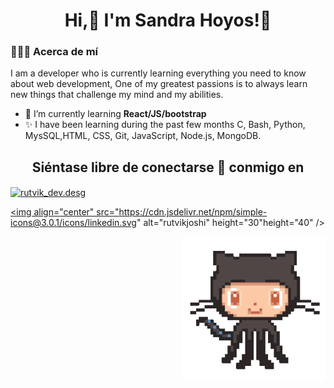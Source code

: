 <h1 align="center">Hi,👋 I'm Sandra Hoyos!🌺</h1>

<h3> 👨🏻‍💻   Acerca de mí </h3>

I am a developer who is currently learning everything you need to know about web development,
One of my greatest passions is to always learn new things that challenge my mind and my abilities.

- 🌱  I’m currently learning **React/JS/bootstrap**
- ✨  I have been learning during the past few months C, Bash, Python, MysSQL,HTML, CSS, Git, JavaScript, Node.js, MongoDB. 


<h2 align="center">Siéntase libre de conectarse 👥 conmigo en</h2>
<p align="centro">

<a href="https://instagram.com/shandy224?utm_medium=copy_link" target="blank"><img align="center" src="https://cdn.jsdelivr.net/npm/simple-icons@3.0.1/icons/instagram.svg" alt="rutvik_dev.desg" height="30" width="40" /></a>

<a href="https://www.linkedin.com/in/sandralorenahoyos/" target="blank"><img 
align="center" src="https://cdn.jsdelivr.net/npm/simple-icons@3.0.1/icons/linkedin.svg" alt="rutvikjoshi" height="30"height="40" /></a>
</p>

 <img align='right' src="https://raw.githubusercontent.com/iCharlesZ/FigureBed/master/img/octocat.gif" width="230">


